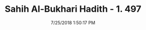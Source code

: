 ---
title        : "Sahih Al-Bukhari Hadith - 1. 497"
date         : 7/25/2018 1:50:17 PM
draft        : false
type         : "hadith"
layout       : "hadith"
BookCode     : "SHB"
VolumeNumber : "1"
HadithNumber : "497"
categories  :  ["Musalla-Facing a bed carrying a menstruating woman"]
tags  :  ["Maimuna"]
---